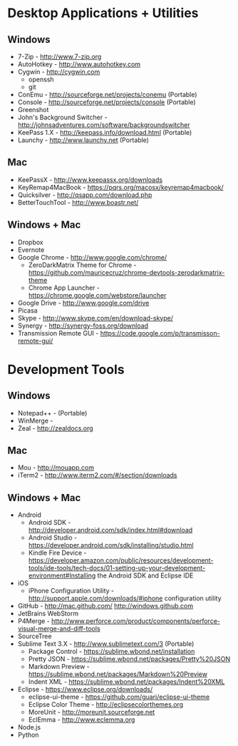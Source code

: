 # Desktop Applications + Utilities

## Windows
* 7-Zip - http://www.7-zip.org
* AutoHotkey - http://www.autohotkey.com
* Cygwin - http://cygwin.com
	* openssh
	* git
* ConEmu - http://sourceforge.net/projects/conemu (Portable)
* Console - http://sourceforge.net/projects/console (Portable)
* Greenshot
* John's Background Switcher - http://johnsadventures.com/software/backgroundswitcher
* KeePass 1.X - http://keepass.info/download.html (Portable)
* Launchy - http://www.launchy.net (Portable)

## Mac
* KeePassX - http://www.keepassx.org/downloads
* KeyRemap4MacBook - https://pqrs.org/macosx/keyremap4macbook/
* Quicksilver - http://qsapp.com/download.php
* BetterTouchTool - http://www.boastr.net/

## Windows + Mac
* Dropbox
* Evernote
* Google Chrome - http://www.google.com/chrome/
	* ZeroDarkMatrix Theme for Chrome - https://github.com/mauricecruz/chrome-devtools-zerodarkmatrix-theme
	* Chrome App Launcher - https://chrome.google.com/webstore/launcher
* Google Drive - http://www.google.com/drive
* Picasa
* Skype - http://www.skype.com/en/download-skype/
* Synergy - http://synergy-foss.org/download
* Transmission Remote GUI - https://code.google.com/p/transmisson-remote-gui/

# Development Tools

## Windows
* Notepad++ - (Portable)
* WinMerge - 
* Zeal - http://zealdocs.org

## Mac
* Mou - http://mouapp.com
* iTerm2 - http://www.iterm2.com/#/section/downloads

## Windows + Mac
* Android
	* Android SDK - http://developer.android.com/sdk/index.html#download
	* Android Studio - https://developer.android.com/sdk/installing/studio.html
	* Kindle Fire Device - https://developer.amazon.com/public/resources/development-tools/ide-tools/tech-docs/01-setting-up-your-development-environment#Installing the Android SDK and Eclipse IDE
* iOS
	* iPhone Configuration Utility - http://support.apple.com/downloads/#iphone configuration utility
* GitHub - http://mac.github.com/ http://windows.github.com
* JetBrains WebStorm
* P4Merge - http://www.perforce.com/product/components/perforce-visual-merge-and-diff-tools
* SourceTree
* Sublime Text 3.X - http://www.sublimetext.com/3 (Portable)
	* Package Control - https://sublime.wbond.net/installation
	* Pretty JSON - https://sublime.wbond.net/packages/Pretty%20JSON
	* Markdown Preview - https://sublime.wbond.net/packages/Markdown%20Preview
	* Indent XML - https://sublime.wbond.net/packages/Indent%20XML
* Eclipse - https://www.eclipse.org/downloads/
	* eclipse-ui-theme - https://github.com/guari/eclipse-ui-theme
	* Eclipse Color Theme - http://eclipsecolorthemes.org
	* MoreUnit - http://moreunit.sourceforge.net
	* EclEmma - http://www.eclemma.org
* Node.js 
* Python
